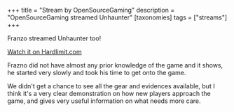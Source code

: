 +++
title = "Stream by OpenSourceGaming"
description = "OpenSourceGaming streamed Unhaunter"
[taxonomies]
tags = ["streams"]
+++

Franzo streamed Unhaunter too!

[Watch it on Hardlimit.com](https://video.hardlimit.com/w/eJ9iWScTV7wQrwbSPzdCSu)

<!--more-->

Frazno did not have almost any prior knowledge of the game and it shows, he started very slowly and
took his time to get onto the game.

We didn't get a chance to see all the gear and evidences available, but I think it's a very clear
demonstration on how new players approach the game, and gives very useful information on what needs
more care.
